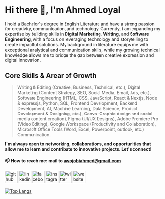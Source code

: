 # Hi there 👋, I'm Ahmed Loyal
I hold a Bachelor's degree in English Literature and have a strong passion for creativity, communication, and technology. Currently, I am expanding my expertise by building skills in **Digital Marketing**, **Writing**, and **Software Engineering**, with a focus on leveraging technology and storytelling to create impactful solutions. My background in literature equips me with exceptional analytical and communication skills, while my growing technical knowledge allows me to bridge the gap between creative expression and digital innovation.

## Core Skills & Arear of Growth
> Writing & Editing (Creative, Business, Technical, etc.),
> Digital Marketing (Content Strategy, SEO, Social Media, Email, Ads, etc.),
> Software Engineering (HTML, CSS, JavaScript, React & Nextjs, Node & expressjs, Python, SQL, Frontend Development, Backend Development, AI, Machine Learning, Data Science, Product Development & Designing, etc.),
> Canva (Graphic design and social media content creation),
> Figma (UI/UX Designs),
> Adobe Premiere Pro (Video Editing),
> Google Workspace (Productivity and Collaboration),
> Microsoft Office Tools (Word, Excel, Powerpoint, outlook, etc.)
> Communication.


**I'm always open to networking, collaborations, and opportunities that allow me to learn and contribute to innovative projects. Let's connect!**

 #### 📫 How to reach me: mail to awojobiahmed@gmail.com 


[<img src='https://cdn.jsdelivr.net/npm/simple-icons@3.0.1/icons/github.svg' alt='github' height='40'>](https://github.com/ahmed-loyal)  [<img src='https://cdn.jsdelivr.net/npm/simple-icons@3.0.1/icons/linkedin.svg' alt='linkedin' height='40'>](https://www.linkedin.com/in/ahmed-awojobi-a56b591b7/)  [<img src='https://cdn.jsdelivr.net/npm/simple-icons@3.0.1/icons/facebook.svg' alt='facebook' height='40'>](https://www.facebook.com/harmerd.harwojorbi)  [<img src='https://cdn.jsdelivr.net/npm/simple-icons@3.0.1/icons/instagram.svg' alt='instagram' height='40'>](https://www.instagram.com/ahmed_loyal_/)  [<img src='https://cdn.jsdelivr.net/npm/simple-icons@3.0.1/icons/twitter.svg' alt='twitter' height='40'>](https://twitter.com/ahmed_loyal_)  [<img src='https://cdn.jsdelivr.net/npm/simple-icons@3.0.1/icons/icloud.svg' alt='website' height='40'>](https://ahmedloyal.github.io)  

[![Top Langs](https://github-readme-stats.vercel.app/api/top-langs/?username=ahmed-loyal)](https://github.com/anuraghazra/github-readme-stats)


